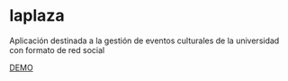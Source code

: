 # laplaza
Aplicación destinada a la gestión de eventos culturales de la universidad con formato de red social

[DEMO](www.davidbaug.io/laplaza)
